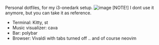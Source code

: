 Personal dotfiles, for my i3-onedark setup.
![image](https://github.com/user-attachments/assets/a053fc4c-3267-416e-bd2e-5a7752977d23)
[NOTE!] I dont use it anymore, but you can take it as reference.

- Terminal: Kitty, st
- Music visualizer: cava
- Bar: polybar
- Browser: Vivaldi with tabs turned off
.. and of course neovim
